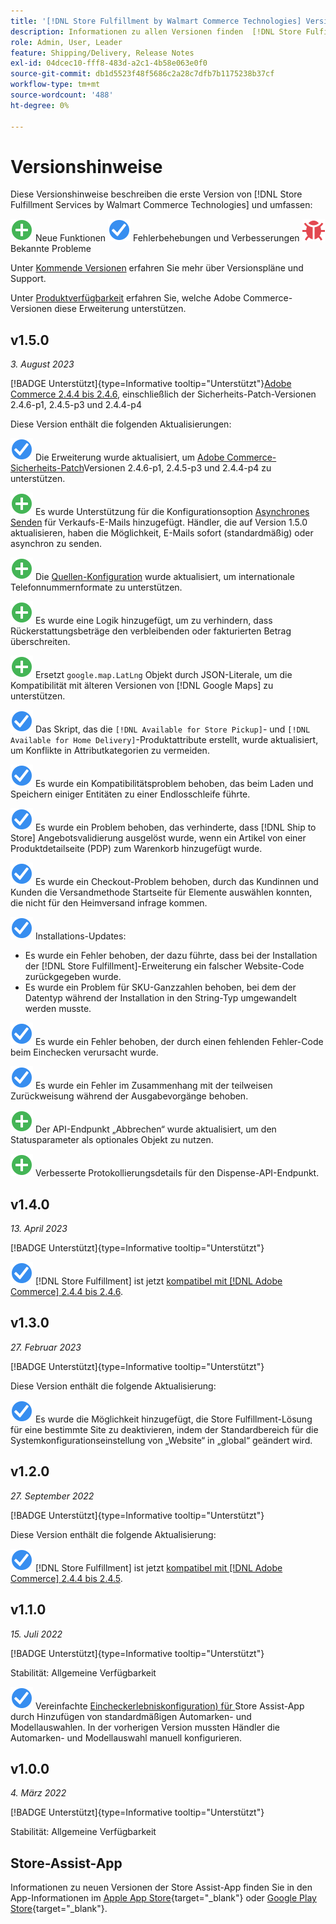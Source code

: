 ```yaml
---
title: '[!DNL Store Fulfillment by Walmart Commerce Technologies] Versionshinweise'
description: Informationen zu allen Versionen finden  [!DNL Store Fulfillment by Walmart Commerce Technologies]  in den Versionshinweisen .
role: Admin, User, Leader
feature: Shipping/Delivery, Release Notes
exl-id: 04dcec10-fff8-483d-a2c1-4b58e063e0f0
source-git-commit: db1d5523f48f5686c2a28c7dfb7b1175238b37cf
workflow-type: tm+mt
source-wordcount: '488'
ht-degree: 0%

---
```


# Versionshinweise

Diese Versionshinweise beschreiben die erste Version von [!DNL Store Fulfillment Services by Walmart Commerce Technologies] und umfassen:

![Neu](../assets/new.svg) Neue Funktionen
![Problem behoben](../assets/fix.svg) Fehlerbehebungen und Verbesserungen
![Bekanntes Problem](../assets/bug.svg) Bekannte Probleme

Unter [Kommende Versionen](https://experienceleague.adobe.com/docs/commerce-operations/release/planning/schedule.html) erfahren Sie mehr über Versionspläne und Support.

Unter [Produktverfügbarkeit](https://experienceleague.adobe.com/docs/commerce-operations/release/product-availability.html) erfahren Sie, welche Adobe Commerce-Versionen diese Erweiterung unterstützen.

## v1.5.0

*3. August 2023*

[!BADGE Unterstützt]{type=Informative tooltip="Unterstützt"}[Adobe Commerce 2.4.4 bis 2.4.6](https://experienceleague.adobe.com/docs/commerce-operations/release/product-availability.html), einschließlich der Sicherheits-Patch-Versionen 2.4.6-p1, 2.4.5-p3 und 2.4.4-p4

Diese Version enthält die folgenden Aktualisierungen:

![Neu](../assets/fix.svg) Die Erweiterung wurde aktualisiert, um [Adobe Commerce-Sicherheits-Patch](https://experienceleague.adobe.com/docs/commerce-operations/release/notes/security-patches/overview.html)Versionen 2.4.6-p1, 2.4.5-p3 und 2.4.4-p4 zu unterstützen.

![Neu](../assets/new.svg)<!-- WMTP-918 --> Es wurde Unterstützung für die Konfigurationsoption [Asynchrones Senden](sales-emails.md) für Verkaufs-E-Mails hinzugefügt. Händler, die auf Version 1.5.0 aktualisieren, haben die Möglichkeit, E-Mails sofort (standardmäßig) oder asynchron zu senden.

![Neu](../assets/new.svg)<!-- WMTP-916--> Die [Quellen-Konfiguration](merchant-store-configuration.md) wurde aktualisiert, um internationale Telefonnummernformate zu unterstützen.

![Neu](../assets/new.svg) Es wurde eine Logik hinzugefügt, um zu verhindern, dass Rückerstattungsbeträge den verbleibenden oder fakturierten Betrag überschreiten.

![Neu](../assets/new.svg)<!-- WMTP-882 --> Ersetzt `google.map.LatLng` Objekt durch JSON-Literale, um die Kompatibilität mit älteren Versionen von [!DNL Google Maps] zu unterstützen.

![Problem behoben](../assets/fix.svg)<!-- WMTP- --> Das Skript, das die `[!DNL Available for Store Pickup]`- und `[!DNL Available for Home Delivery]`-Produktattribute erstellt, wurde aktualisiert, um Konflikte in Attributkategorien zu vermeiden.

![Problem behoben](../assets/fix.svg)<!-- WMTP-915 --> Es wurde ein Kompatibilitätsproblem behoben, das beim Laden und Speichern einiger Entitäten zu einer Endlosschleife führte.

![Problem behoben](../assets/fix.svg)<!-- WMTP-921 --> Es wurde ein Problem behoben, das verhinderte, dass [!DNL Ship to Store] Angebotsvalidierung ausgelöst wurde, wenn ein Artikel von einer Produktdetailseite (PDP) zum Warenkorb hinzugefügt wurde.

![Problem behoben](../assets/fix.svg)<!-- WMTP- 932 --> Es wurde ein Checkout-Problem behoben, durch das Kundinnen und Kunden die Versandmethode Startseite für Elemente auswählen konnten, die nicht für den Heimversand infrage kommen.

![Problem behoben](../assets/fix.svg) Installations-Updates:

- <!-- WMTP-880--> Es wurde ein Fehler behoben, der dazu führte, dass bei der Installation der [!DNL Store Fulfillment]-Erweiterung ein falscher Website-Code zurückgegeben wurde.

- <!-- WMTP-878--> Es wurde ein Problem für SKU-Ganzzahlen behoben, bei dem der Datentyp während der Installation in den String-Typ umgewandelt werden musste.

![Problem behoben](../assets/fix.svg)<!-- WMTP-915--> Es wurde ein Fehler behoben, der durch einen fehlenden Fehler-Code beim Einchecken verursacht wurde.

![Problem behoben](../assets/fix.svg)<!-- WMTP-932 --> Es wurde ein Fehler im Zusammenhang mit der teilweisen Zurückweisung während der Ausgabevorgänge behoben.

![Neu](../assets/new.svg)<!-- WMTP-953 --> Der API-Endpunkt „Abbrechen“ wurde aktualisiert, um den Statusparameter als optionales Objekt zu nutzen.

![Neu](../assets/new.svg)<!-- WMTP-960 --> Verbesserte Protokollierungsdetails für den Dispense-API-Endpunkt.

## v1.4.0

*13. April 2023*

[!BADGE Unterstützt]{type=Informative tooltip="Unterstützt"}

![Neu](../assets/fix.svg) [!DNL Store Fulfillment] ist jetzt [kompatibel mit [!DNL Adobe Commerce] 2.4.4 bis 2.4.6](https://experienceleague.adobe.com/docs/commerce-operations/release/product-availability.html).


## v1.3.0

*27. Februar 2023*

[!BADGE Unterstützt]{type=Informative tooltip="Unterstützt"}

Diese Version enthält die folgende Aktualisierung:

![Neu](../assets/fix.svg)<!-- WMTP-795 --> Es wurde die Möglichkeit hinzugefügt, die Store Fulfillment-Lösung für eine bestimmte Site zu deaktivieren, indem der Standardbereich für die Systemkonfigurationseinstellung von „Website“ in „global“ geändert wird.

## v1.2.0

*27. September 2022*

[!BADGE Unterstützt]{type=Informative tooltip="Unterstützt"}

Diese Version enthält die folgende Aktualisierung:

![Neu](../assets/fix.svg) [!DNL Store Fulfillment] ist jetzt [kompatibel mit [!DNL Adobe Commerce] 2.4.4 bis 2.4.5](https://experienceleague.adobe.com/docs/commerce-operations/release/product-availability.html).


## v1.1.0

*15. Juli 2022*

[!BADGE Unterstützt]{type=Informative tooltip="Unterstützt"}

Stabilität: Allgemeine Verfügbarkeit

![Neu](../assets/fix.svg)<!-- WMTP-731 --> Vereinfachte [Eincheckerlebniskonfiguration) für ](check-in-experience-setup.md) Store Assist-App durch Hinzufügen von standardmäßigen Automarken- und Modellauswahlen. In der vorherigen Version mussten Händler die Automarken- und Modellauswahl manuell konfigurieren.

## v1.0.0

*4. März 2022*

[!BADGE Unterstützt]{type=Informative tooltip="Unterstützt"}

Stabilität: Allgemeine Verfügbarkeit

## Store-Assist-App

Informationen zu neuen Versionen der Store Assist-App finden Sie in den App-Informationen im [Apple App Store](https://apps.apple.com/us/app/store-assist-by-walmart/id1609281539){target="_blank"} oder [Google Play Store](https://play.google.com/store/apps/details?id=com.walmart.faas.storeassist){target="_blank"}.
